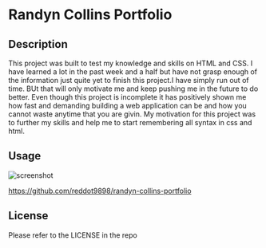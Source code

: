 # Randyn Collins Portfolio

## Description
This project was built to test my knowledge and skills on HTML and CSS. I have learned a lot in the past week and a half but have not grasp enough of the information just quite yet to finish this project.I have simply run out of time. BUt that will only motivate me and keep pushing me in the future to do better. Even though this project is incomplete it has positively shown me how fast and demanding building a web application can be and how you cannot waste anytime that you are givin. My motivation for this project was to further my skills and help me to start remembering all syntax in css and html.

## Usage

![screenshot]()

https://github.com/reddot9898/randyn-collins-portfolio


## License

Please refer to the LICENSE in the repo

